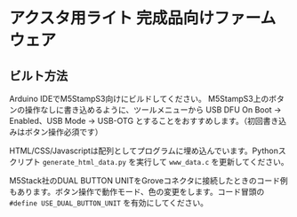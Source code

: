 # アクスタ用ライト 完成品向けファームウェア

## ビルト方法

Arduino IDEでM5StampS3向けにビルドしてください。
M5StampS3上のボタンの操作なしに書き込めるように、ツールメニューから USB DFU On Boot -> Enabled、USB Mode -> USB-OTG とすることをおすすめします。（初回書き込みはボタン操作必須です）

HTML/CSS/Javascriptは配列としてプログラムに埋め込んでいます。Pythonスクリプト `generate_html_data.py` を実行して `www_data.c` を更新してください。

M5Stack社のDUAL BUTTON UNITをGroveコネクタに接続したときのコード例もあります。ボタン操作で動作モード、色の変更をします。コード冒頭の `#define USE_DUAL_BUTTON_UNIT` を有効にしてください。
